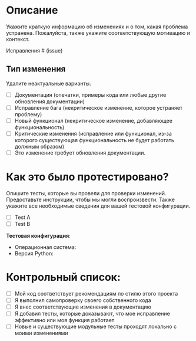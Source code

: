 # Описание

Укажите краткую информацию об изменениях и о том, какая проблема устранена. Пожалуйста, также укажите соответствующую мотивацию и контекст.

Исправления # (issue)

## Тип изменения

Удалите неактуальные варианты.

- [ ] Документация (опечатки, примеры кода или любые другие обновления документации)
- [ ] Исправление бага (некритическое изменение, которое устраняет проблему)
- [ ] Новый функционал (некритическое изменение, добавляющее функциональность)
- [ ] Критические изменения (исправление или функционал, из-за которого существующая функциональность не будет работать должным образом)
- [ ] Это изменение требует обновления документации.

# Как это было протестировано?

Опишите тесты, которые вы провели для проверки изменений. Предоставьте инструкции, чтобы мы могли воспроизвести. Также укажите все необходимые сведения для вашей тестовой конфигурации.

- [ ] Test A
- [ ] Test B

**Тестовая конфигурация**:
* Операционная система:
* Версия Python:

# Контрольный список:

- [ ] Мой код соответствует рекомендациям по стилю этого проекта
- [ ] Я выполнил самопроверку своего собственного кода
- [ ] Я внес соответствующие изменения в документацию
- [ ] Я добавил тесты, которые доказывают, что мое исправление эффективно или моя функция работает
- [ ] Новые и существующие модульные тесты проходят локально с моими изменениями
